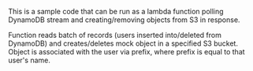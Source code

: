 This is a sample code that can be run as a lambda function polling DynamoDB stream and creating/removing objects from S3 in response.

Function reads batch of records (users inserted into/deleted from DynamoDB) and creates/deletes
mock object in a specified S3 bucket. Object is associated with the user via prefix, where prefix is equal to that user's name.
